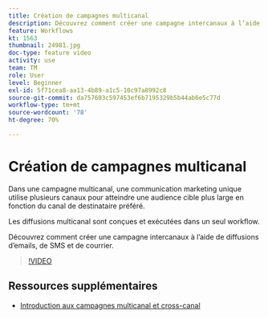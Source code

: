 ```yaml
---
title: Création de campagnes multicanal
description: Découvrez comment créer une campagne intercanaux à l’aide de diffusions d’emails, de SMS et de courrier.
feature: Workflows
kt: 1563
thumbnail: 24981.jpg
doc-type: feature video
activity: use
team: TM
role: User
level: Beginner
exl-id: 5f71cea8-aa13-4b89-a1c5-10c97a8992c8
source-git-commit: da757603c597453ef6b7195329b5b44ab6e5c77d
workflow-type: tm+mt
source-wordcount: '78'
ht-degree: 70%

---
```


# Création de campagnes multicanal

Dans une campagne multicanal, une communication marketing unique utilise plusieurs canaux pour atteindre une audience cible plus large en fonction du canal de destinataire préféré.

Les diffusions multicanal sont conçues et exécutées dans un seul workflow.

Découvrez comment créer une campagne intercanaux à l’aide de diffusions d’emails, de SMS et de courrier.

>[!VIDEO](https://video.tv.adobe.com/v/24981?quality=12)

## Ressources supplémentaires

* [Introduction aux campagnes multicanal et cross-canal](/help/orchestrating-campaigns/introduction-to-cross-and-multi-channel-campaigns.md)
